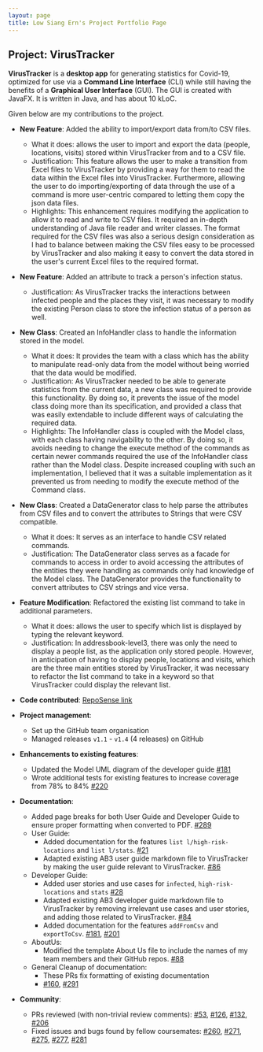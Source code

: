```yaml
---
layout: page
title: Low Siang Ern's Project Portfolio Page
---
```


## Project: VirusTracker

**VirusTracker** is a **desktop app** for generating statistics for Covid-19, optimized for use via a **Command Line Interface** (CLI) while still having the benefits of a **Graphical User Interface** (GUI).
The GUI is created with JavaFX. It is written in Java, and has about 10 kLoC.

Given below are my contributions to the project.

* **New Feature**: Added the ability to import/export data from/to CSV files.
  * What it does: allows the user to import and export the data (people, locations, visits) stored within VirusTracker from and to a CSV file. 
  * Justification: This feature allows the user to make a transition from Excel files to VirusTracker by providing a way for them to read the data within the Excel files
  into VirusTracker. Furthermore, allowing the user to do importing/exporting of data through the use of a command is more user-centric compared to letting them copy the
  json data files.
  * Highlights: This enhancement requires modifying the application to allow it to read and write to CSV files. It required an in-depth understanding of Java file reader and writer classes.
   The format required for the CSV files was also a serious design consideration as I had to balance between making the CSV files easy to be processed by VirusTracker and also making it easy to convert
   the data stored in the user's current Excel files to the required format.

* **New Feature**: Added an attribute to track a person's infection status.
  * Justification: As VirusTracker tracks the interactions between infected people and the places they visit, it was necessary to modify the existing Person class to store the infection status of a person 
  as well.
  
   <div style="page-break-after: always;"></div>
   
* **New Class**: Created an InfoHandler class to handle the information stored in the model.
  * What it does: It provides the team with a class which has the ability to manipulate read-only data from the model without being worried that the data would be modified.
  * Justification: As VirusTracker needed to be able to generate statistics from the current data, a new class was required to provide this functionality. By doing so, it prevents the issue of the model class
  doing more than its specification, and provided a class that was easily extendable to include different ways of calculating the required data.
  * Highlights: The InfoHandler class is coupled with the Model class, with each class having navigability to the other. By doing so, it avoids needing to change the execute method of the commands as certain newer commands required the use 
  of the InfoHandler class rather than the Model class. Despite increased coupling with such an implementation, I believed that it was a suitable implementation as it prevented us from needing to modify the execute method of the Command class.
  
* **New Class**: Created a DataGenerator class to help parse the attributes from CSV files and to convert the attributes to Strings that were CSV compatible. 
  * What it does: It serves as an interface to handle CSV related commands.
  * Justification: The DataGenerator class serves as a facade for commands to access in order to avoid accessing the attributes of the entities they were handling as commands only had knowledge of the 
  Model class. The DataGenerator provides the functionality to convert attributes to CSV strings and vice versa.
  
* **Feature Modification**: Refactored the existing list command to take in additional parameters.
  * What it does: allows the user to specify which list is displayed by typing the relevant keyword.
  * Justification: In addressbook-level3, there was only the need to display a people list, as the application only stored people. However, in anticipation of having to display people, locations and visits, which are
  the three main entities stored by VirusTracker, it was necessary to refactor the list command to take in a keyword so that VirusTracker could display the relevant list.
  
* **Code contributed**: [RepoSense link](https://nus-cs2103-ay2021s1.github.io/tp-dashboard/#breakdown=true&search=&sort=groupTitle&sortWithin=title&since=2020-08-14&timeframe=commit&mergegroup=&groupSelect=groupByRepos&checkedFileTypes=docs~functional-code~test-code~other&tabOpen=true&tabType=authorship&tabAuthor=siangernlow&tabRepo=AY2021S1-CS2103T-T13-1%2Ftp%5Bmaster%5D&authorshipIsMergeGroup=false&authorshipFileTypes=docs~functional-code~test-code)

 <div style="page-break-after: always;"></div>
 
* **Project management**:
  * Set up the GitHub team organisation
  * Managed releases `v1.1` - `v1.4` (4 releases) on GitHub

* **Enhancements to existing features**:
  * Updated the Model UML diagram of the developer guide [\#181](https://github.com/AY2021S1-CS2103T-T13-1/tp/pull/181)
  * Wrote additional tests for existing features to increase coverage from 78% to 84% [\#220](https://github.com/AY2021S1-CS2103T-T13-1/tp/pull/220)

* **Documentation**:
  * Added page breaks for both User Guide and Developer Guide to ensure proper formatting when converted to PDF. [\#289](https://github.com/AY2021S1-CS2103T-T13-1/tp/pull/289)
  * User Guide:
    * Added documentation for the features `list l/high-risk-locations` and `list l/stats`. [\#21](https://github.com/AY2021S1-CS2103T-T13-1/tp/pull/21)
    * Adapted existing AB3 user guide markdown file to VirusTracker by making the user guide relevant to VirusTracker. [\#86](https://github.com/AY2021S1-CS2103T-T13-1/tp/pull/86)
  * Developer Guide:
    * Added user stories and use cases for `infected`, `high-risk-locations` and `stats` [\#28](https://github.com/AY2021S1-CS2103T-T13-1/tp/pull/28)
    * Adapted existing AB3 developer guide markdown file to VirusTracker by removing irrelevant use cases and user stories, and adding those related to VirusTracker. [\#84](https://github.com/AY2021S1-CS2103T-T13-1/tp/pull/84) 
    * Added documentation for the features `addFromCsv` and `exportToCsv`. [\#181](https://github.com/AY2021S1-CS2103T-T13-1/tp/pull/181), [\#201](https://github.com/AY2021S1-CS2103T-T13-1/tp/pull/201) 
  * AboutUs:
    * Modified the template About Us file to include the names of my team members and their GitHub repos. [\#88](https://github.com/AY2021S1-CS2103T-T13-1/tp/pull/88) 
  * General Cleanup of documentation:
    * These PRs fix formatting of existing documentation
    * [\#160](https://github.com/AY2021S1-CS2103T-T13-1/tp/pull/160), [\#291](https://github.com/AY2021S1-CS2103T-T13-1/tp/pull/291)
* **Community**:
  * PRs reviewed (with non-trivial review comments): [\#53](https://github.com/AY2021S1-CS2103T-T13-1/tp/pull/53), [\#126](https://github.com/AY2021S1-CS2103T-T13-1/tp/pull/126),
   [\#132](https://github.com/AY2021S1-CS2103T-T13-1/tp/pull/132), [\#206](https://github.com/AY2021S1-CS2103T-T13-1/tp/pull/206)
  * Fixed issues and bugs found by fellow coursemates: [\#260](https://github.com/AY2021S1-CS2103T-T13-1/tp/pull/260), [\#271](https://github.com/AY2021S1-CS2103T-T13-1/tp/pull/271),
   [\#275](https://github.com/AY2021S1-CS2103T-T13-1/tp/pull/275), [\#277](https://github.com/AY2021S1-CS2103T-T13-1/tp/pull/277), [\#281](https://github.com/AY2021S1-CS2103T-T13-1/tp/pull/281)
